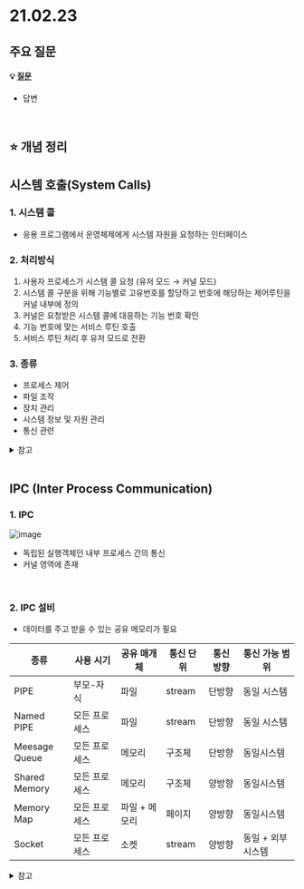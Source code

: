 # 21.02.23

## 주요 질문
#### 💡 [질문](#)
* 답변

<br/>


## ⭐ 개념 정리  

## 시스템 호출(System Calls)  
### 1. 시스템 콜
* 응용 프로그램에서 운영체제에게 시스템 자원을 요청하는 인터페이스  

### 2. 처리방식
1. 사용자 프로세스가 시스템 콜 요청 (유저 모드 → 커널 모드)
2. 시스템 콜 구분을 위해 기능별로 고유번호를 할당하고 번호에 해당하는 제어루틴을 커널 내부에 정의
3. 커널은 요청받은 시스템 콜에 대응하는 기능 번호 확인
4. 기능 번호에 맞는 서비스 루틴 호출
5. 서비스 루틴 처리 후 유저 모드로 전환

### 3. 종류
* 프로세스 제어
* 파일 조작
* 장치 관리
* 시스템 정보 및 자원 관리
* 통신 관련

<details>
    <summary>참고</summary>
    <ul>
    <li>https://ypangtrouble.tistory.com/entry/%EC%8B%9C%EC%8A%A4%ED%85%9C-%EC%BD%9CSystem-Call</li>
    <li>https://medium.com/pocs/%EB%A6%AC%EB%88%85%EC%8A%A4-%EC%BB%A4%EB%84%90-%EC%9A%B4%EC%98%81%EC%B2%B4%EC%A0%9C-%EA%B0%95%EC%9D%98%EB%85%B8%ED%8A%B8-2-78406a13c5c9</li>
    </ul>
</details>

<br/>

## IPC (Inter Process Communication)  
### 1. IPC
![image](https://user-images.githubusercontent.com/36289638/109081371-899abb80-7745-11eb-8ae8-e5d782aaad3d.png)
* 독립된 실행객체인 내부 프로세스 간의 통신  
* 커널 영역에 존재  

<br/>

### 2. IPC 설비  
* 데이터를 주고 받을 수 있는 공유 메모리가 필요  

|종류|사용 시기|공유 매개체|통신 단위|통신 방향|통신 가능 범위|
|-|-|-|-|-|-|
|PIPE|부모-자식|파일|stream|단방향|동일 시스템|
|Named PIPE|모든 프로세스|파일|stream|단방향|동일 시스템|
|Meesage <br/> Queue|모든 프로세스|메모리|구조체|단방향|동일시스템|
|Shared <br/> Memory|모든 프로세스|메모리|구조체|양방향|동일시스템|
|Memory Map|모든 프로세스|파일 + 메모리|페이지|양방향|동일시스템|
|Socket|모든 프로세스|소켓|stream|양방향|동일 + 외부시스템|

<details>
    <summary>참고</summary>
    <ul>
    <li>https://doitnow-man.tistory.com/110</li>  
    <li>https://mangkyu.tistory.com/9</li>
    </ul>
</details>
